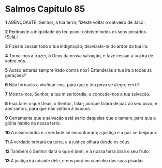# Salmos Capítulo 85

**1** 	ABENÇOASTE, Senhor, a tua terra; fizeste voltar o cativeiro de Jacó.

**2** 	Perdoaste a iniqüidade do teu povo; cobriste todos os seus pecados. (Selá.)

**3** 	Fizeste cessar toda a tua indignação; desviaste-te do ardor da tua ira.

**4** 	Torna-nos a trazer, ó Deus da nossa salvação, e faze cessar a tua ira de sobre nós.

**5** 	Acaso estarás sempre irado contra nós? Estenderás a tua ira a todas as gerações?

**6** 	Não tornarás a vivificar-nos, para que o teu povo se alegre em ti?

**7** 	Mostra-nos, Senhor, a tua misericórdia, e concede-nos a tua salvação.

**8** 	Escutarei o que Deus, o Senhor, falar; porque falará de paz ao seu povo, e aos santos, para que não voltem à loucura.

**9** 	Certamente que a salvação está perto daqueles que o temem, para que a glória habite na nossa terra.

**10** 	A misericórdia e a verdade se encontraram; a justiça e a paz se beijaram.

**11** 	A verdade brotará da terra, e a justiça olhará desde os céus.

**12** 	Também o Senhor dará o que é bom, e a nossa terra dará o seu fruto.

**13** 	A justiça irá adiante dele, e nos porá no caminho das suas pisadas.

